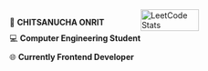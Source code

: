 <div style="display: flex;">
     <ul style="list-style: none; padding: 0;">
      <li style="margin-bottom: 10px;">&#128119; <strong>CHITSANUCHA ONRIT</strong></li>
      <li style="margin-bottom: 10px;">&#128187; <strong>Computer Engineering Student</strong></li>
      <li>&#127760; <strong>Currently Frontend Developer</strong></li>
    </ul>
  <img src="https://leetcard.jacoblin.cool/BB1G1016?theme=dark&font=ABeeZee" alt="LeetCode Stats" style="width: 45%;"/>

</div>
